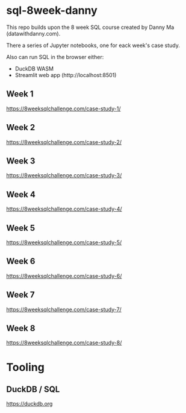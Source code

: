 # sql-8week-danny

This repo builds upon the 8 week SQL course created by Danny Ma (datawithdanny.com).

There a series of Jupyter notebooks, one for eack week's case study.

Also can run SQL in the browser either:
- DuckDB WASM
- Streamlit web app (http://localhost:8501)

## Week 1

https://8weeksqlchallenge.com/case-study-1/

## Week 2

https://8weeksqlchallenge.com/case-study-2/

## Week 3

https://8weeksqlchallenge.com/case-study-3/

## Week 4

https://8weeksqlchallenge.com/case-study-4/

## Week 5

https://8weeksqlchallenge.com/case-study-5/

## Week 6

https://8weeksqlchallenge.com/case-study-6/

## Week 7

https://8weeksqlchallenge.com/case-study-7/

## Week 8

https://8weeksqlchallenge.com/case-study-8/

# Tooling

## DuckDB / SQL

https://duckdb.org
